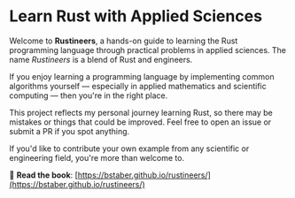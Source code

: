 # Learn Rust with Applied Sciences

Welcome to **Rustineers**, a hands-on guide to learning the Rust programming language through practical problems in applied sciences. The name _Rustineers_ is a blend of Rust and engineers.

If you enjoy learning a programming language by implementing common algorithms yourself — especially in applied mathematics and scientific computing — then you're in the right place.

This project reflects my personal journey learning Rust, so there may be mistakes or things that could be improved. Feel free to open an issue or submit a PR if you spot anything.

If you'd like to contribute your own example from any scientific or engineering field, you're more than welcome to.

📖 **Read the book**: [https://bstaber.github.io/rustineers/](https://bstaber.github.io/rustineers/)
